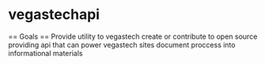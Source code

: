 vegastechapi
============

== Goals ==
  Provide utility to vegastech
  create or contribute to open source
  providing api that can power vegastech sites
  document proccess into informational materials

